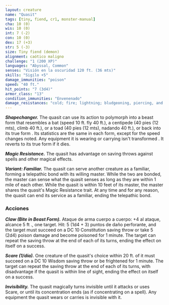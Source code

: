 ```yaml
---
layout: creature
name: "Quasit"
tags: [tiny, fiend, cr1, monster-manual]
cha: 10 (0)
wis: 10 (0)
int: 7 (-2)
con: 10 (0)
dex: 17 (+3)
str: 5 (-3)
size: Tiny fiend (demon)
alignment: caótico maligno
challenge: "1 (200 XP)"
languages: "Abyssal, Common"
senses: "Visión en la oscuridad 120 ft. (36 mts)"
skills: "Sigilo +5"
damage_immunities: "poison"
speed: "40 ft."
hit_points: "7 (3d4)"
armor_class: "13"
condition_immunities: "Envenenado"
damage_resistances: "cold; fire; lightning; bludgeoning, piercing, and slashing from nonmagical weapons"
---
```


***Shapechanger.*** The quasit can use its action to polymorph into a beast form that resembles a bat (speed 10 ft. fly 40 ft.), a centipede (40 pies (12 mts), climb 40 ft.), or a toad (40 pies (12 mts), nadando 40 ft.), or back into its true form . Its statistics are the same in each form, except for the speed changes noted. Any equipment it is wearing or carrying isn't transformed . It reverts to its true form if it dies.

***Magic Resistance.*** The quasit has advantage on saving throws against spells and other magical effects.

***Variant: Familiar.*** The quasit can serve another creature as a familiar, forming a telepathic bond with its willing master. While the two are bonded, the master can sense what the quasit senses as long as they are within 1 mile of each other. While the quasit is within 10 feet of its master, the master shares the quasit's Magic Resistance trait. At any time and for any reason, the quasit can end its service as a familiar, ending the telepathic bond.

### Acciones

***Claw (Bite in Beast Form).*** Ataque de arma cuerpo a cuerpo: +4 al ataque, alcance 5 ft ., one target. Hit: 5 (1d4 + 3) puntos de daño perforante, and the target must succeed on a DC 10 Constitution saving throw or take 5 (2d4) poison damage and become poisoned for 1 minute. The target can repeat the saving throw at the end of each of its turns, ending the effect on itself on a success.

***Scare (1/día).*** One creature of the quasit's choice within 20 ft. of it must succeed on a DC 10 Wisdom saving throw or be frightened for 1 minute. The target can repeat the saving throw at the end of each of its turns, with disadvantage if the quasit is within line of sight, ending the effect on itself on a success.

***Invisibility.*** The quasit magically turns invisible until it attacks or uses Scare, or until its concentration ends (as if concentrating on a spell). Any equipment the quasit wears or carries is invisible with it.
